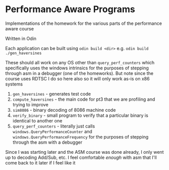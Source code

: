 Performance Aware Programs
===

Implementations of the homework for the various parts of the performance aware course

Written in Odin

Each application can be built using `odin build <dir>` e.g. `odin build ./gen_haversines`

These should all work on any OS other than `query_perf_counters` which specifically uses the windows intrinsics for the purposes of stepping through asm in a debugger (one of the homeworks). But note since the course uses RDTSC I do so here also so it will only work as-is on x86 systems

1. `gen_haversines` - generates test code
1. `compute_haversines` - the main code for pt3 that we are profiling and trying to improve
1. `sim8086` - binary decoding of 8086 machine code
1. `verify_binary` - small program to verify that a particular binary is identical to another one
1. `query_perf_counters` - literally just calls `windows.QueryPerformanceCounter` and `windows.QueryPerformanceFrequency` for the purposes of stepping through the asm with a debugger

Since I was starting later and the ASM course was done already, I only went up to decoding Add/Sub, etc. I feel comfortable _enough_ with asm that I'll come back to it later if I feel like it